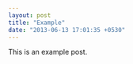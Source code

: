 ```yaml
---
layout: post
title: "Example"
date: "2013-06-13 17:01:35 +0530"
---
```


This is an example post. 



